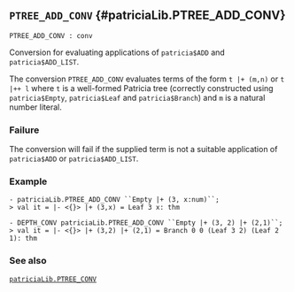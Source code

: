 ## `PTREE_ADD_CONV` {#patriciaLib.PTREE_ADD_CONV}


```
PTREE_ADD_CONV : conv
```



Conversion for evaluating applications of `patricia$ADD` and `patricia$ADD_LIST`.


The conversion `PTREE_ADD_CONV` evaluates terms of the form `t |+ (m,n)` or `t |++ l` where `t` is a well-formed Patricia tree (correctly constructed using `patricia$Empty`, `patricia$Leaf` and `patricia$Branch`) and `m` is a natural number literal.

### Failure

The conversion will fail if the supplied term is not a suitable application of `patricia$ADD` or `patricia$ADD_LIST`.

### Example

    
    - patriciaLib.PTREE_ADD_CONV ``Empty |+ (3, x:num)``;
    > val it = |- <{}> |+ (3,x) = Leaf 3 x: thm
    
    - DEPTH_CONV patriciaLib.PTREE_ADD_CONV ``Empty |+ (3, 2) |+ (2,1)``;
    > val it = |- <{}> |+ (3,2) |+ (2,1) = Branch 0 0 (Leaf 3 2) (Leaf 2 1): thm
    

### See also

[`patriciaLib.PTREE_CONV`](#patriciaLib.PTREE_CONV)

